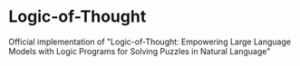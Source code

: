 # Logic-of-Thought
Official implementation of "Logic-of-Thought: Empowering Large Language Models with Logic Programs for Solving Puzzles in Natural Language"
